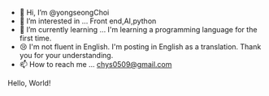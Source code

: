 - 👋 Hi, I’m @yongseongChoi
- 👀 I’m interested in ... Front end,AI,python
- 🌱 I’m currently learning ... I'm learning a programming language for the first time.
- 😢 I'm not fluent in English. I'm  posting in English as a translation. Thank you for your understanding.
- 📫 How to reach me ... chys0509@gmail.com

<!---
yongseongChoi/yongseongChoi is a ✨ special ✨ repository because its `README.md` (this file) appears on your GitHub profile.
You can click the Preview link to take a look at your changes.
--->
Hello, World!
